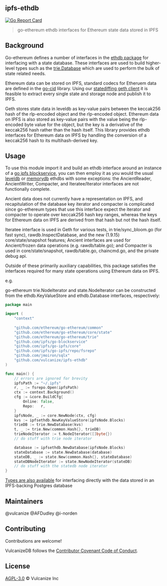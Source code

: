## ipfs-ethdb

[![Go Report Card](https://goreportcard.com/badge/github.com/vulcanize/ipfs-ethdb)](https://goreportcard.com/report/github.com/vulcanize/ipfs-ethdb)

> go-ethereum ethdb interfaces for Ethereum state data stored in IPFS

## Background

Go-ethereum defines a number of interfaces in the [ethdb package](https://github.com/ethereum/go-ethereum/tree/master/ethdb) for
interfacing with a state database. These interfaces are used to build higher-level types such as the [trie.Database](https://github.com/ethereum/go-ethereum/blob/master/trie/database.go#L77)
which are used to perform the bulk of state related needs.

Ethereum data can be stored on IPFS, standard codecs for Etheruem data are defined in the [go-cid](https://github.com/ipfs/go-cid) library.
Using our [statediffing geth client](https://github.com/vulcanize/go-ethereum/releases/tag/v1.9.11-statediff-0.0.2) it is feasible to extract every single
state and storage node and publish it to IPFS.

Geth stores state data in leveldb as key-value pairs between the keccak256 hash of the rlp-encoded object and the rlp-encoded object.
Ethereum data on IPFS is also stored as key-value pairs with the value being the rlp-encoded byte value for the object,
but the key is a derivative of the keccak256 hash rather than the hash itself. This library provides
ethdb interfaces for Ethereum data on IPFS by handling the conversion of a keccak256 hash to its multihash-derived key.


## Usage
To use this module import it and build an ethdb interface around an instance of a [go ipfs blockservice](https://github.com/ipfs/go-blockservice), you can then
employ it as you would the usual [leveldb](https://github.com/ethereum/go-ethereum/tree/master/ethdb/leveldb) or [memorydb](https://github.com/ethereum/go-ethereum/tree/master/ethdb/memorydb) ethdbs
with some exceptions: the AncientReader, AncientWriter, Compacter, and Iteratee/Iterator interfaces are not functionally complete.

Ancient data does not currently have a representation on IPFS, and recapitulation of the database key iterator and compacter is complicated since go-ethereum
types that use this interface expect the iterator and compacter to operate over keccak256 hash key ranges, whereas the keys for Ethereum data on IPFS are derived from that hash but not the hash itself.

Iteratee interface is used in Geth for various tests, in trie/sync_bloom.go (for fast sync), rawdb.InspectDatabase, and the new (1.9.15) core/state/snapshot features;
Ancient interfaces are used for Ancient/frozen data operations (e.g. rawdb/table.go); and Compacter is used in core/state/snapshot, rawdb/table.go, chaincmd.go, and the private debug api.

Outside of these primarily auxiliary capabilities, this package satisfies the interfaces required for many state operations using Ethereum data on IPFS.

e.g.
 
go-ethereum trie.NodeIterator and state.NodeIterator can be constructed from the ethdb.KeyValueStore and ethdb.Database interfaces, respectively:

```go
package main

import (
    "context"
	
    "github.com/ethereum/go-ethereum/common"
    "github.com/ethereum/go-ethereum/core/state"
    "github.com/ethereum/go-ethereum/trie"
    "github.com/ipfs/go-blockservice"
    "github.com/ipfs/go-ipfs/core"
    "github.com/ipfs/go-ipfs/repo/fsrepo"
    "github.com/jmoiron/sqlx"
    "github.com/vulcanize/ipfs-ethdb"
)

func main() {
    // errors are ignored for brevity
    ipfsPath := "~/.ipfs"
    r, _ := fsrepo.Open(ipfsPath)
    ctx := context.Background()
    cfg := &core.BuildCfg{
        Online: false,
        Repo:   r,
    }
    ipfsNode, _ := core.NewNode(ctx, cfg)
    kvs := ipfsethdb.NewKeyValueStore(ipfsNode.Blocks)
    trieDB := trie.NewDatabase(kvs)
    t, _ := trie.New(common.Hash{}, trieDB)
    trieNodeIterator := t.NodeIterator([]byte{})
    // do stuff with trie node iterator

    database := ipfsethdb.NewDatabase(ipfsNode.Blocks)
    stateDatabase := state.NewDatabase(database)
    stateDB, _ := state.New(common.Hash{}, stateDatabase)
    stateDBNodeIterator := state.NewNodeIterator(stateDB)
    // do stuff with the statedb node iterator
}
```

[Types are also available](./postgres/doc.md) for interfacing directly with the data stored in an IPFS-backing Postgres database

## Maintainers
@vulcanize
@AFDudley
@i-norden

## Contributing
Contributions are welcome!

VulcanizeDB follows the [Contributor Covenant Code of Conduct](https://www.contributor-covenant.org/version/1/4/code-of-conduct).

## License
[AGPL-3.0](LICENSE) © Vulcanize Inc
